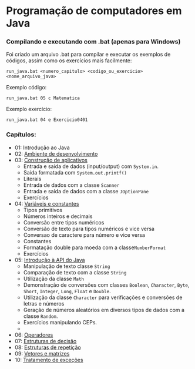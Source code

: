 # Programação de computadores em Java

### Compilando e executando com .bat (apenas para Windows)
Foi criado um arquivo .bat para compilar e executar os exemplos de códigos, assim como os exercícios mais facilmente:
```
run_java.bat <numero_capitulo> <codigo_ou_exercicio> <nome_arquivo_java>
```
Exemplo código:
```
run_java.bat 05 c Matematica
```
Exemplo exercício:
```
run_java.bat 04 e Exercicio0401
```

### Capítulos:
* 01: Introdução ao Java
* 02: [Ambiente de desenvolvimento](https://github.com/felipeaugustox/programacao-de-computadores-em-java/tree/master/capitulo02)
* 03: [Construção de aplicativos](https://github.com/felipeaugustox/programacao-de-computadores-em-java/tree/master/capitulo03)
  * Entrada e saída de dados (input/output) com ```System.in```.
  * Saída formatada com ```System.out.printf()```
  * Literais
  * Entrada de dados com a classe ```Scanner```
  * Entrada e saída de dados com a classe ```JOptionPane```
  * Exercícios
* 04: [Variáveis e constantes](https://github.com/felipeaugustox/programacao-de-computadores-em-java/tree/master/capitulo04)
  * Tipos primitivos
  * Números inteiros e decimais
  * Conversão entre tipos numéricos
  * Conversão de texto para tipos numéricos e vice versa
  * Conversao de caractere para número e vice versa
  * Constantes
  * Formatação double para moeda com a classe```NumberFormat```
  * Exercícios
* 05: [Introdução à API do Java](https://github.com/felipeaugustox/programacao-de-computadores-em-java/tree/master/capitulo05)
  * Manipulação de texto classe ```String```
  * Comparação de texto com a classe ```String```
  * Utilização da classe ```Math```
  * Demonstração de conversões com classes ```Boolean```, ```Character```, ```Byte```, ```Short```, ```Integer```, ```Long```, ```Float``` e ```Double```.
  * Utilização da classe ```Character``` para verificações e conversões de letras e números
  * Geração de números aleatórios em diversos tipos de dados com a classe ```Random```.
  * Exercícios manipulando CEPs.
  * 
* 06: [Operadores](https://github.com/felipeaugustox/programacao-de-computadores-em-java/tree/master/capitulo06)
* 07: [Estruturas de decisão](https://github.com/felipeaugustox/programacao-de-computadores-em-java/tree/master/capitulo07)
* 08: [Estruturas de repetição](https://github.com/felipeaugustox/programacao-de-computadores-em-java/tree/master/capitulo08)
* 09: [Vetores e matrizes](https://github.com/felipeaugustox/programacao-de-computadores-em-java/tree/master/capitulo09)
* 10: [Tratamento de exceções](https://github.com/felipeaugustox/programacao-de-computadores-em-java/tree/master/capitulo10)
